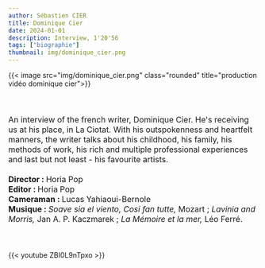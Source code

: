 ```yaml
---
author: Sébastien CIER
title: Dominique Cier
date: 2024-01-01
description: Interview, 1'20'56
tags: ["biographie"]
thumbnail: img/dominique_cier.png
---
```


{{< image src="img/dominique_cier.png" class="rounded" title="production vidéo dominique cier">}}

<p style='margin:0cm;font-size:16px;'>&nbsp;</p>
<p style='margin:0cm;font-size:16px;'>&nbsp;</p>
<p style='margin:0cm;font-size:16px;'>An interview of the french writer, Dominique Cier. He's receiving us at his place, in La Ciotat. With his outspokenness and heartfelt manners, the writer talks about his childhood, his family, his methods of work, his rich and multiple professional experiences and last but not least - his favourite artists.
<p style='margin:0cm;font-size:16px;'>&nbsp;</p>
<p style='margin:0cm;font-size:16px;'><strong>Director  : </strong>Horia Pop</p>
<p style='margin:0cm;font-size:16px;'><strong>Editor : </strong>Horia Pop</p>
<p style='margin:0cm;font-size:16px;'><strong>Cameraman  : </strong>Lucas Yahiaoui-Bernole</p>
<p style='margin:0cm;font-size:16px;'><strong>Musique : </strong><em>Soave sia el viento, Cosi fan tutte,</em> Mozart ; <em>Lavinia and Morris, </em>Jan A. P. Kaczmarek ; <em>La Mémoire et la mer, </em>Léo Ferré.</p>
<p style='margin:0cm;font-size:16px;'>&nbsp;</p>
<p style='margin:0cm;font-size:16px;'>&nbsp;</p>

{{< youtube ZBI0L9nTpxo >}}


